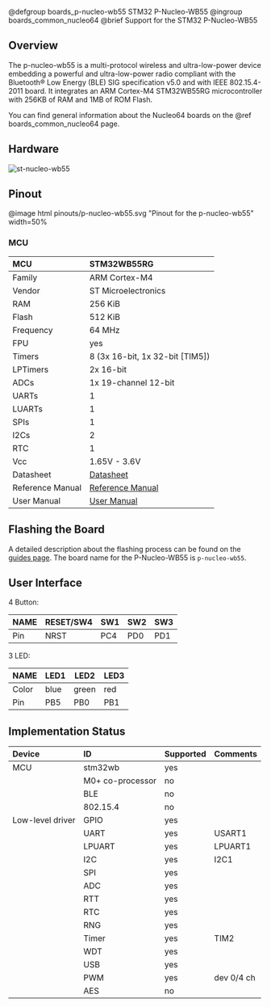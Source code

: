 @defgroup    boards_p-nucleo-wb55 STM32 P-Nucleo-WB55
@ingroup     boards_common_nucleo64
@brief       Support for the STM32 P-Nucleo-WB55

## Overview

The p-nucleo-wb55 is a multi-protocol wireless and ultra-low-power
device embedding a powerful and ultra-low-power radio compliant with the
Bluetooth® Low Energy (BLE) SIG specification v5.0 and with IEEE
802.15.4-2011 board. It integrates an ARM Cortex-M4 STM32WB55RG microcontroller
with 256KB of RAM and 1MB of ROM Flash.

You can find general information about the Nucleo64 boards on the
@ref boards_common_nucleo64 page.

## Hardware

![st-nucleo-wb55](https://miro.medium.com/max/700/1*9OG-4Ix4EzHX9uBpMve2IA.jpeg)

## Pinout

@image html pinouts/p-nucleo-wb55.svg "Pinout for the p-nucleo-wb55" width=50%

### MCU

| MCU               | STM32WB55RG                           |
|:----------------- |:------------------------------------- |
| Family            | ARM Cortex-M4                         |
| Vendor            | ST Microelectronics                   |
| RAM               | 256 KiB                               |
| Flash             | 512 KiB                               |
| Frequency         | 64 MHz                                |
| FPU               | yes                                   |
| Timers            | 8 (3x 16-bit, 1x 32-bit [TIM5])       |
| LPTimers          | 2x 16-bit                             |
| ADCs              | 1x 19-channel 12-bit                  |
| UARTs             | 1                                     |
| LUARTs            | 1                                     |
| SPIs              | 1                                     |
| I2Cs              | 2                                     |
| RTC               | 1                                     |
| Vcc               | 1.65V - 3.6V                          |
| Datasheet         | [Datasheet][Datasheet]                |
| Reference Manual  | [Reference Manual][Reference Manual]  |
| User Manual       | [User Manual][User Manual]            |

[Datasheet]: https://www.st.com/resource/en/datasheet/stm32wb55cc.pdf
[Reference Manual]: https://www.st.com/resource/en/reference_manual/rm0434-multiprotocol-wireless-32bit-mcu-armbased-cortexm4-with-fpu-bluetooth-lowenergy-and-802154-radio-solution-stmicroelectronics.pdf
[User Manual]: https://www.st.com/content/ccc/resource/technical/document/user_manual/group1/13/58/22/1a/f2/ff/43/5c/DM00517423/files/DM00517423.pdf/jcr:content/translations/en.DM00517423.pdf

## Flashing the Board

A detailed description about the flashing process can be found on the
[guides page](https://guide.riot-os.org/board_specific/stm32/).
The board name for the P-Nucleo-WB55 is `p-nucleo-wb55`.

## User Interface

4 Button:

| NAME   | RESET/SW4 | SW1   | SW2   | SW3   |
|:------ |:--------- |:----- |:----- |:----- |
| Pin    | NRST      | PC4   | PD0   | PD1   |

3 LED:

| NAME   | LED1   | LED2   | LED3   |
| -----  | ------ | ------ | ------ |
| Color  | blue   | green  | red    |
| Pin    | PB5    | PB0    | PB1    |


## Implementation Status

| Device            | ID                | Supported | Comments   |
|:----------------- |:----------------- |:--------- |:---------- |
| MCU               | stm32wb           | yes       |            |
|                   | M0+ co-processor  | no        |            |
|                   | BLE               | no        |            |
|                   | 802.15.4          | no        |            |
| Low-level driver  | GPIO              | yes       |            |
|                   | UART              | yes       | USART1     |
|                   | LPUART            | yes       | LPUART1    |
|                   | I2C               | yes       | I2C1       |
|                   | SPI               | yes       |            |
|                   | ADC               | yes       |            |
|                   | RTT               | yes       |            |
|                   | RTC               | yes       |            |
|                   | RNG               | yes       |            |
|                   | Timer             | yes       | TIM2       |
|                   | WDT               | yes       |            |
|                   | USB               | yes       |            |
|                   | PWM               | yes       | dev 0/4 ch |
|                   | AES               | no        |            |
